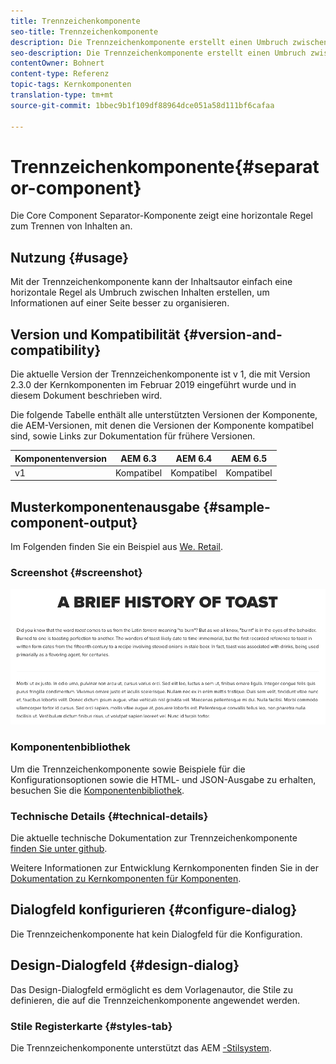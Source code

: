 ```yaml
---
title: Trennzeichenkomponente
seo-title: Trennzeichenkomponente
description: Die Trennzeichenkomponente erstellt einen Umbruch zwischen Komponenten auf einer Seite
seo-description: Die Trennzeichenkomponente erstellt einen Umbruch zwischen Komponenten auf einer Seite
contentOwner: Bohnert
content-type: Referenz
topic-tags: Kernkomponenten
translation-type: tm+mt
source-git-commit: 1bbec9b1f109df88964dce051a58d111bf6cafaa

---
```



# Trennzeichenkomponente{#separator-component}

Die Core Component Separator-Komponente zeigt eine horizontale Regel zum Trennen von Inhalten an.

## Nutzung {#usage}

Mit der Trennzeichenkomponente kann der Inhaltsautor einfach eine horizontale Regel als Umbruch zwischen Inhalten erstellen, um Informationen auf einer Seite besser zu organisieren.

## Version und Kompatibilität {#version-and-compatibility}

Die aktuelle Version der Trennzeichenkomponente ist v 1, die mit Version 2.3.0 der Kernkomponenten im Februar 2019 eingeführt wurde und in diesem Dokument beschrieben wird.

Die folgende Tabelle enthält alle unterstützten Versionen der Komponente, die AEM-Versionen, mit denen die Versionen der Komponente kompatibel sind, sowie Links zur Dokumentation für frühere Versionen.

| Komponentenversion | AEM 6.3 | AEM 6.4 | AEM 6.5 |
|---|---|---|---|
| v1 | Kompatibel | Kompatibel | Kompatibel |

## Musterkomponentenausgabe {#sample-component-output}

Im Folgenden finden Sie ein Beispiel aus [We. Retail](https://helpx.adobe.com/experience-manager/6-5/sites/developing/using/we-retail.html).

### Screenshot {#screenshot}

![](assets/screen_shot_2019-02-07at09.38.58.png)

### Komponentenbibliothek

Um die Trennzeichenkomponente sowie Beispiele für die Konfigurationsoptionen sowie die HTML- und JSON-Ausgabe zu erhalten, besuchen Sie die [Komponentenbibliothek](http://opensource.adobe.com/aem-core-wcm-components/library/separator.html).

### Technische Details {#technical-details}

Die aktuelle technische Dokumentation zur Trennzeichenkomponente [finden Sie unter github](https://github.com/adobe/aem-core-wcm-components/blob/master/content/src/content/jcr_root/apps/core/wcm/components/separator/v1/separator).

Weitere Informationen zur Entwicklung Kernkomponenten finden Sie in der [Dokumentation zu Kernkomponenten für Komponenten](developing.md).

## Dialogfeld konfigurieren {#configure-dialog}

Die Trennzeichenkomponente hat kein Dialogfeld für die Konfiguration.

## Design-Dialogfeld {#design-dialog}

Das Design-Dialogfeld ermöglicht es dem Vorlagenautor, die Stile zu definieren, die auf die Trennzeichenkomponente angewendet werden.

### Stile Registerkarte {#styles-tab}

Die Trennzeichenkomponente unterstützt das AEM [-Stilsystem](authoring.md#component-styling).
